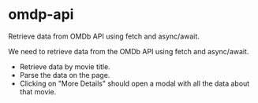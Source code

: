 # omdp-api
Retrieve data from OMDb API using fetch and async/await.

We need to retrieve data from the OMDb API using fetch and async/await.

- Retrieve data by movie title.
- Parse the data on the page.
- Clicking on "More Details" should open a modal with all the data about that movie.
